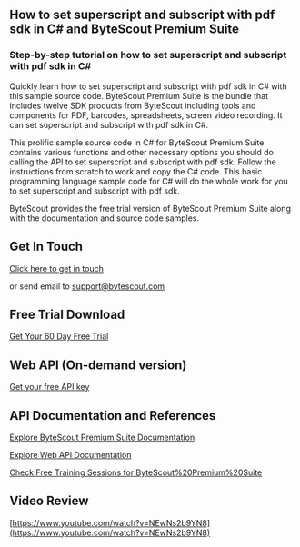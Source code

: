 ## How to set superscript and subscript with pdf sdk in C# and ByteScout Premium Suite

### Step-by-step tutorial on how to set superscript and subscript with pdf sdk in C#

Quickly learn how to set superscript and subscript with pdf sdk in C# with this sample source code. ByteScout Premium Suite is the bundle that includes twelve SDK products from ByteScout including tools and components for PDF, barcodes, spreadsheets, screen video recording. It can set superscript and subscript with pdf sdk in C#.

This prolific sample source code in C# for ByteScout Premium Suite contains various functions and other necessary options you should do calling the API to set superscript and subscript with pdf sdk. Follow the instructions from scratch to work and copy the C# code. This basic programming language sample code for C# will do the whole work for you to set superscript and subscript with pdf sdk.

ByteScout provides the free trial version of ByteScout Premium Suite along with the documentation and source code samples.

## Get In Touch

[Click here to get in touch](https://bytescout.zendesk.com/hc/en-us/requests/new?subject=ByteScout%20Premium%20Suite%20Question)

or send email to [support@bytescout.com](mailto:support@bytescout.com?subject=ByteScout%20Premium%20Suite%20Question) 

## Free Trial Download

[Get Your 60 Day Free Trial](https://bytescout.com/download/web-installer?utm_source=github-readme)

## Web API (On-demand version)

[Get your free API key](https://pdf.co/documentation/api?utm_source=github-readme)

## API Documentation and References

[Explore ByteScout Premium Suite Documentation](https://bytescout.com/documentation/index.html?utm_source=github-readme)

[Explore Web API Documentation](https://pdf.co/documentation/api?utm_source=github-readme)

[Check Free Training Sessions for ByteScout%20Premium%20Suite](https://academy.bytescout.com/)

## Video Review

[https://www.youtube.com/watch?v=NEwNs2b9YN8](https://www.youtube.com/watch?v=NEwNs2b9YN8)